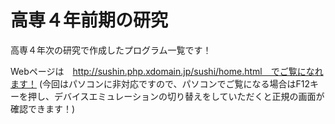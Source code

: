 # 高専４年前期の研究
高専４年次の研究で作成したプログラム一覧です！

Webページは　http://sushin.php.xdomain.jp/sushi/home.html　でご覧になれます！
(今回はパソコンに非対応ですので、パソコンでご覧になる場合はF12キーを押し、デバイスエミュレーションの切り替えをしていただくと正規の画面が確認できます！)
